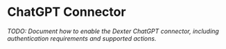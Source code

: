 # ChatGPT Connector

_TODO: Document how to enable the Dexter ChatGPT connector, including authentication requirements and supported actions._
